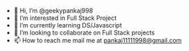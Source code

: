 - 👋 Hi, I’m @geekypankaj998
- 👀 I’m interested in Full Stack Project
- 🌱 I’m currently learning DS/Javascript
- 💞️ I’m looking to collaborate on Full Stack projects
- 📫 How to reach me mail me at pankaj11111998@gmail.com

<!---
geekypankaj998/geekypankaj998 is a ✨ special ✨ repository because its `README.md` (this file) appears on your GitHub profile.
You can click the Preview link to take a look at your changes.
--->
